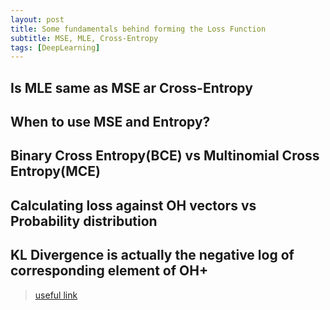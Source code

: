 ```yaml
---
layout: post
title: Some fundamentals behind forming the Loss Function
subtitle: MSE, MLE, Cross-Entropy
tags: [DeepLearning]
---
```



## Is MLE same as MSE ar Cross-Entropy

## When to use MSE and Entropy?

## Binary Cross Entropy(BCE) vs Multinomial Cross Entropy(MCE)

## Calculating loss against OH vectors vs Probability distribution

## KL Divergence is actually the negative log of corresponding element of OH+

> [useful link](https://glassboxmedicine.com/2019/12/07/connections-log-likelihood-cross-entropy-kl-divergence-logistic-regression-and-neural-networks/#:~:text=The%20difference%20between%20MLE%20and,that%20people%20typically%20care%20about.)
